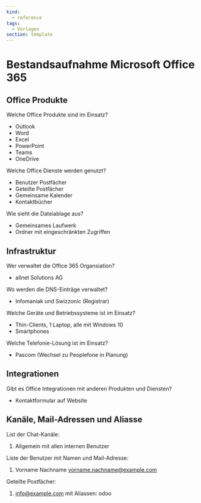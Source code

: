```yaml
---
kind:
  - reference
tags:
  - Vorlagen
section: template
---
```


# Bestandsaufnahme Microsoft Office 365

## Office Produkte

Welche Office Produkte sind im Einsatz?

- Outlook
- Word
- Excel
- PowerPoint
- Teams
- OneDrive

Welche Office Dienste werden genutzt?

- Benutzer Postfächer
- Geteilte Postfächer
- Gemeinsame Kalender
- Kontaktbücher

Wie sieht die Dateiablage aus?

- Gemeinsames Laufwerk
- Ordner mit eingeschränkten Zugriffen

## Infrastruktur

Wer verwaltet die Office 365 Organsiation?

- allnet Solutions AG

Wo werden die DNS-Einträge verwaltet?

- Infomaniak und Swizzonic (Registrar)

Welche Geräte und Betriebssysteme ist im Einsatz?

- Thin-Clients, 1 Laptop, alle mit Windows 10
- Smartphones

Welche Telefonie-Lösung ist im Einsatz?

- Pascom (Wechsel zu Peoplefone in Planung)

## Integrationen

Gibt es Office Integrationen mit anderen Produkten und Diensten?

- Kontaktformular auf Website

## Kanäle, Mail-Adressen und Aliasse

List der Chat-Kanäle:

1. Allgemein mit allen internen Benutzer

Liste der Benutzer mit Namen und Mail-Adresse:

1. Vorname Nachname vorname.nachname@example.com

Geteilte Postfächer:

1. info@example.com mit Aliassen: odoo
